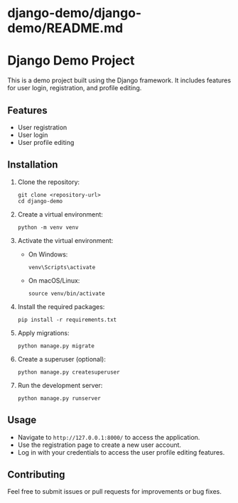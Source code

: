 # django-demo/django-demo/README.md

# Django Demo Project

This is a demo project built using the Django framework. It includes features for user login, registration, and profile editing.

## Features

- User registration
- User login
- User profile editing

## Installation

1. Clone the repository:
   ```
   git clone <repository-url>
   cd django-demo
   ```

2. Create a virtual environment:
   ```
   python -m venv venv
   ```

3. Activate the virtual environment:
   - On Windows:
     ```
     venv\Scripts\activate
     ```
   - On macOS/Linux:
     ```
     source venv/bin/activate
     ```

4. Install the required packages:
   ```
   pip install -r requirements.txt
   ```

5. Apply migrations:
   ```
   python manage.py migrate
   ```

6. Create a superuser (optional):
   ```
   python manage.py createsuperuser
   ```

7. Run the development server:
   ```
   python manage.py runserver
   ```

## Usage

- Navigate to `http://127.0.0.1:8000/` to access the application.
- Use the registration page to create a new user account.
- Log in with your credentials to access the user profile editing features.

## Contributing

Feel free to submit issues or pull requests for improvements or bug fixes.